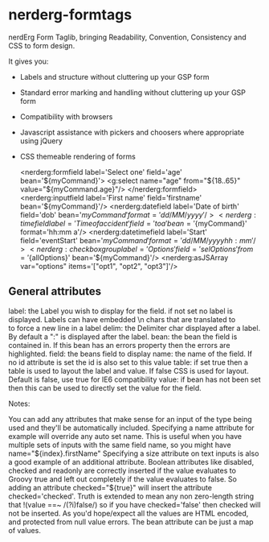 nerderg-formtags
================

nerdErg Form Taglib, bringing Readability, Convention, Consistency and CSS to form design.

It gives you:

* Labels and structure without cluttering up your GSP form
* Standard error marking and handling without cluttering up your GSP form
* Compatibility with browsers
* Javascript assistance with pickers and choosers where appropriate using jQuery
* CSS themeable rendering of forms

    <nerderg:formfield label='Select one' field='age' bean='${myCommand}'> <g:select name="age" from="${18..65}" value="${myCommand.age}"/>
    </nerderg:formfield>
    <nerderg:inputfield label='First name' field='firstname' bean='${myCommand}'/>
    <nerderg:datefield label='Date of birth' field='dob' bean='${myCommand}' format='dd/MM/yyyy'/>
    <nerderg:timefield label='Time of accident' field='toa' bean='${myCommand}' format='hh:mm a'/>
    <nerderg:datetimefield label='Start' field='eventStart' bean='${myCommand}' format='dd/MM/yyyy hh:mm'/>
    <nerderg:checkboxgroup label='Options' field='selOptions' from='${allOptions}' bean='${myCommand}'/>
    <nerderg:asJSArray var="options" items='["opt1", "opt2", "opt3"]'/>

General attributes
------------------
label: the Label you wish to display for the field. if not set no label is displayed. Labels can have embedded \n chars that are translated to <br> to force a new line in a label
delim: the Delimiter char displayed after a label. By default a ":" is displayed after the label.
bean: the bean the field is contained in. If this bean has an errors property then the errors are highlighted.
field: the beans field to display
name: the name of the field. If no id attribute is set the id is also set to this value
table: if set true then a table is used to layout the label and value. If false CSS is used for layout. Default is false, use true for IE6 compatibility
value: if bean has not been set then this can be used to directly set the value for the field.

Notes:

You can add any attributes that make sense for an input of the type being used and they'll be automatically included. Specifying a name attribute for example will override any auto set name. This is useful when you have multiple sets of inputs with the same field name, so you might have name="${index}.firstName"
Specifying a size attribute on text inputs is also a good example of an additional attribute.
Boolean attributes like disabled, checked and readonly are correctly inserted if the value evaluates to Groovy true and left out completely if the value evaluates to false. So adding an attribute checked="${true}" will insert the attribute checked='checked'. Truth is extended to mean any non zero-length string that !(value ==~ /(?i)false/) so if you have checked='false' then checked will not be inserted.
As you'd hope/expect all the values are HTML encoded, and protected from null value errors.
The bean attribute can be just a map of values.

